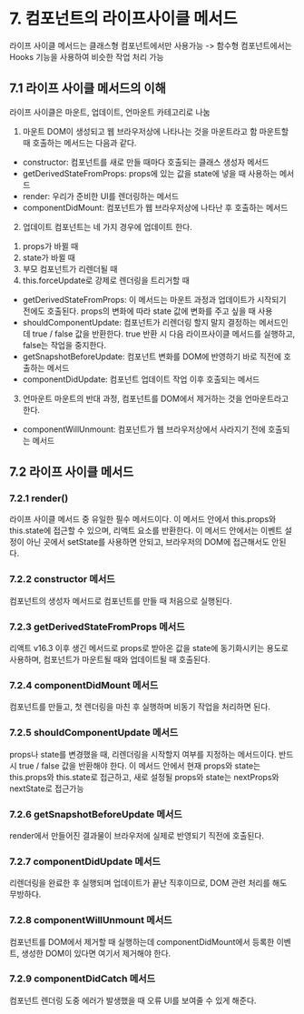 # 7. 컴포넌트의 라이프사이클 메서드

라이프 사이클 메서드는 클래스형 컴포넌트에서만 사용가능
-> 함수형 컴포넌트에서는 Hooks 기능을 사용하여 비슷한 작업 처리 가능

## 7.1 라이프 사이클 메서드의 이해

라이프 사이클은 마운트, 업데이트, 언마운트 카테고리로 나눔

1. 마운트
   DOM이 생성되고 웹 브라우저상에 나타나는 것을 마운트라고 함
   마운트할 때 호출하는 메서드는 다음과 같다.

- constructor: 컴포넌트를 새로 만들 때마다 호출되는 클래스 생성자 메서드
- getDerivedStateFromProps: props에 있는 값을 state에 넣을 때 사용하는 메서드
- render: 우리가 준비한 UI를 렌더링하는 메서드
- componentDidMount: 컴포넌트가 웹 브라우저상에 나타난 후 호출하는 메서드

2. 업데이트
   컴포넌트는 네 가지 경우에 업데이트 한다.

1) props가 바뀔 때
2) state가 바뀔 때
3) 부모 컴포넌트가 리렌더될 때
4) this.forceUpdate로 강제로 렌더링을 트리거할 때

- getDerivedStateFromProps: 이 메서드는 마운트 과정과 업데이트가 시작되기 전에도 호출된다. props의 변화에 따라 state 값에 변화를 주고 싶을 때 사용
- shouldComponentUpdate: 컴포넌트가 리렌더링 할지 말지 결정하는 메서드인데 true / false 값을 반환한다. true 반환 시 다음 라이프사이클 메서드를 실행하고, false는 작업을 중지한다.
- getSnapshotBeforeUpdate: 컴포넌트 변화를 DOM에 반영하기 바로 직전에 호출하는 메서드
- componentDidUpdate: 컴포넌트 업데이트 작업 이후 호출되는 메서드

3. 언마운트
   마운트의 반대 과정, 컴포넌트를 DOM에서 제거하는 것을 언마운트라고 한다.

- componentWillUnmount: 컴포넌트가 웹 브라우저상에서 사라지기 전에 호출되는 메서드

## 7.2 라이프 사이클 메서드

### 7.2.1 render()

라이프 사이클 메서드 중 유일한 필수 메서드이다.
이 메서드 안에서 this.props와 this.state에 접근할 수 있으며, 리액트 요소를 반환한다.
이 메서드 안에서는 이벤트 설정이 아닌 곳에서 setState를 사용하면 안되고, 브라우저의 DOM에 접근해서도 안된다.

### 7.2.2 constructor 메서드

컴포넌트의 생성자 메서드로 컴포넌트를 만들 때 처음으로 실행된다.

### 7.2.3 getDerivedStateFromProps 메서드

리액트 v16.3 이후 생긴 메서드로 props로 받아온 값을 state에 동기화시키는 용도로 사용하며, 컴포넌트가 마운트될 때와 업데이트될 때 호출된다.

### 7.2.4 componentDidMount 메서드

컴포넌트를 만들고, 첫 렌더링을 마친 후 실행하며 비동기 작업을 처리하면 된다.

### 7.2.5 shouldComponentUpdate 메서드

props나 state를 변경했을 때, 리렌더링을 시작할지 여부를 지정하는 메서드이다. 반드시 true / false 값을 반환해야 한다.
이 메서드 안에서 현재 props와 state는 this.props와 this.state로 접근하고, 새로 설정될 props와 state는 nextProps와 nextState로 접근가능

### 7.2.6 getSnapshotBeforeUpdate 메서드

render에서 만들어진 결과물이 브라우저에 실제로 반영되기 직전에 호출된다.

### 7.2.7 componentDidUpdate 메서드

리렌더링을 완료한 후 실행되며 업데이트가 끝난 직후이므로, DOM 관련 처리를 해도 무방하다.

### 7.2.8 componentWillUnmount 메서드

컴포넌트를 DOM에서 제거할 때 실행하는데 componentDidMount에서 등록한 이벤트, 생성한 DOM이 있다면 여기서 제거해야 한다.

### 7.2.9 componentDidCatch 메서드

컴포넌트 렌더링 도중 에러가 발생했을 때 오류 UI를 보여줄 수 있게 해준다.
